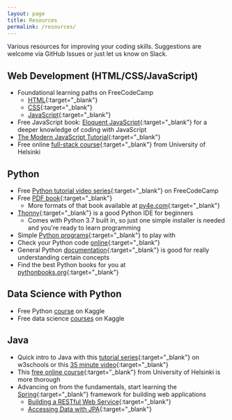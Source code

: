```yaml
---
layout: page
title: Resources
permalink: /resources/
---
```


Various resources for improving your coding skills. 
Suggestions are welcome via GitHub Issues or just let us know on Slack.

## Web Development (HTML/CSS/JavaScript)

* Foundational learning paths on FreeCodeCamp
  * [HTML](https://www.freecodecamp.org/learn/responsive-web-design/basic-html-and-html5/){:target="_blank"}
  * [CSS](https://www.freecodecamp.org/learn/responsive-web-design/basic-css/){:target="_blank"}
  * [JavaScript](https://www.freecodecamp.org/learn/javascript-algorithms-and-data-structures/basic-javascript/){:target="_blank"} 
* Free JavaScript book: [Eloquent JavaScript](https://eloquentjavascript.net/){:target="_blank"} for a deeper knowledge of coding with JavaScript
* [The Modern JavaScript Tutorial](https://javascript.info/){:target="_blank"}
* Free online [full-stack course](https://fullstackopen.com/en/){:target="_blank"} from University of Helsinki

## Python

* Free [Python tutorial video series](https://www.freecodecamp.org/learn/scientific-computing-with-python/python-for-everybody/){:target="_blank"} on FreeCodeCamp
* Free [PDF book](http://do1.dr-chuck.com/pythonlearn/EN_us/pythonlearn.pdf){:target="_blank"}
  * More formats of that book available at [py4e.com](https://www.py4e.com/book.php){:target="_blank"}
* [Thonny](https://thonny.org/){:target="_blank"} is a good Python IDE for beginners
  * Comes with Python 3.7 built in, so just one simple installer is needed and you're ready to learn programming
* Simple [Python programs](https://wiki.python.org/moin/SimplePrograms){:target="_blank"} to play with
* Check your Python code [online](https://www.pythonchecker.com/){:target="_blank"}
* General Python [documentation](https://docs.python.org){:target="_blank"} is good for really understanding certain concepts
* Find the best Python books for you at [pythonbooks.org](https://pythonbooks.org/){:target="_blank"}

## Data Science with Python 

* Free Python [course](https://www.kaggle.com/learn/python) on Kaggle
* Free data science [courses](https://www.kaggle.com/learn/overview) on Kaggle

## Java

* Quick intro to Java with this [tutorial series](https://www.w3schools.com/java/default.asp){:target="_blank"} on w3schools or this [35 minute video](https://youtu.be/WPvGqX-TXP0){:target="_blank"}
* This [free online course](https://java-programming.mooc.fi/){:target="_blank"} from University of Helsinki is more thorough
* Advancing on from the fundamentals, start learning the [Spring](https://spring.io/){:target="_blank"} framework for building web applications
  * [Building a RESTful Web Service](https://spring.io/guides/gs/rest-service/){:target="_blank"}
  * [Accessing Data with JPA](https://spring.io/guides/gs/accessing-data-jpa/){:target="_blank"}